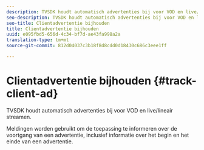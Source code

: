 ```yaml
---
description: TVSDK houdt automatisch advertenties bij voor VOD en live/lineair streamen.
seo-description: TVSDK houdt automatisch advertenties bij voor VOD en live/lineair streamen.
seo-title: Clientadvertentie bijhouden
title: Clientadvertentie bijhouden
uuid: e095fbd5-656d-4c34-bf7d-ae43fa998a2a
translation-type: tm+mt
source-git-commit: 812d04037c3b18f8d8cdd0d18430c686c3eee1ff

---
```



# Clientadvertentie bijhouden {#track-client-ad}

TVSDK houdt automatisch advertenties bij voor VOD en live/lineair streamen.

Meldingen worden gebruikt om de toepassing te informeren over de voortgang van een advertentie, inclusief informatie over het begin en het einde van een advertentie.
